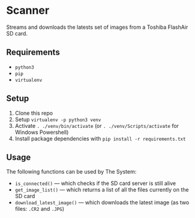 # Scanner

Streams and downloads the latests set of images from a Toshiba FlashAir SD card.

## Requirements

* `python3`
* `pip`
* `virtualenv`

## Setup

1. Clone this repo
2. Setup `virtualenv -p python3 venv`
3. Activate `. ./venv/bin/activate` (or `. ./venv/Scripts/activate` for Windows Powershell)
4. Install package dependencies with `pip install -r requirements.txt`

## Usage

The following functions can be used by The System:

* `is_connected()` — which checks if the SD card server is still alive
* `get_image_list()` — which returns a list of all the files currently on the SD card
* `download_latest_image()` — which downloads the latest image (as two files: `.CR2` and `.JPG`)